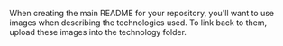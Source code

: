 When creating the main README for your repository, you'll want to use images when describing the technologies used. To link back to them, upload these images into the technology folder. 
